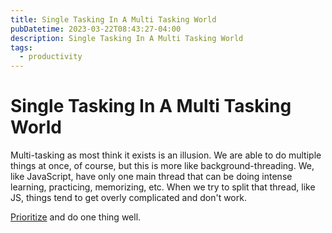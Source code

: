 ```yaml
---
title: Single Tasking In A Multi Tasking World
pubDatetime: 2023-03-22T08:43:27-04:00
description: Single Tasking In A Multi Tasking World
tags:
  - productivity
---
```


# Single Tasking In A Multi Tasking World

Multi-tasking as most think it exists is an illusion. We are able to do multiple
things at once, of course, but this is more like background-threading. We, like
JavaScript, have only one main thread that can be doing intense learning,
practicing, memorizing, etc. When we try to split that thread, like JS, things
tend to get overly complicated and don't work.

[Prioritize](priority-is-about-taking-away) and do one thing well.

